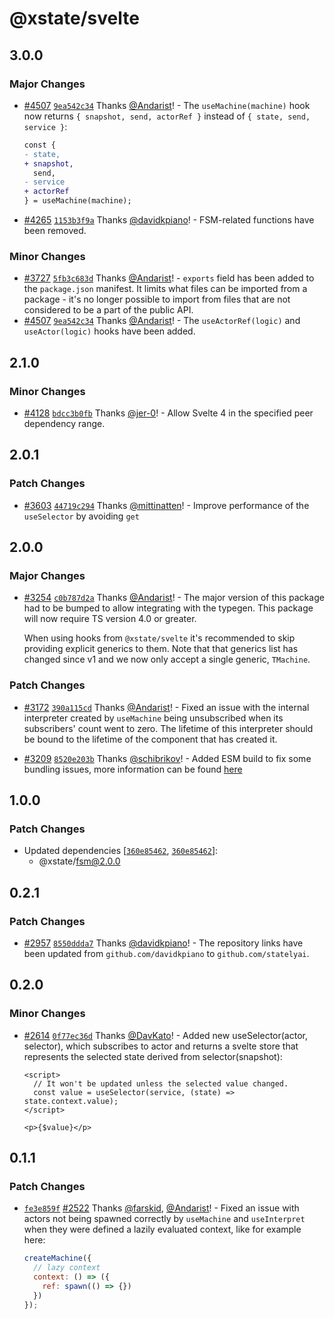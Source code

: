 # @xstate/svelte

## 3.0.0

### Major Changes

- [#4507](https://github.com/statelyai/xstate/pull/4507) [`9ea542c34`](https://github.com/statelyai/xstate/commit/9ea542c346f7028ca77ae56ce1fe285372fa4cab) Thanks [@Andarist](https://github.com/Andarist)! - The `useMachine(machine)` hook now returns `{ snapshot, send, actorRef }` instead of `{ state, send, service }`:

  ```diff
  const {
  - state,
  + snapshot,
    send,
  - service
  + actorRef
  } = useMachine(machine);
  ```

- [#4265](https://github.com/statelyai/xstate/pull/4265) [`1153b3f9a`](https://github.com/statelyai/xstate/commit/1153b3f9a95b4d76ff5408be8bd03a66f884b9cb) Thanks [@davidkpiano](https://github.com/davidkpiano)! - FSM-related functions have been removed.

### Minor Changes

- [#3727](https://github.com/statelyai/xstate/pull/3727) [`5fb3c683d`](https://github.com/statelyai/xstate/commit/5fb3c683d9a9bdc06637b3a13a5b575059aebadd) Thanks [@Andarist](https://github.com/Andarist)! - `exports` field has been added to the `package.json` manifest. It limits what files can be imported from a package - it's no longer possible to import from files that are not considered to be a part of the public API.
- [#4507](https://github.com/statelyai/xstate/pull/4507) [`9ea542c34`](https://github.com/statelyai/xstate/commit/9ea542c346f7028ca77ae56ce1fe285372fa4cab) Thanks [@Andarist](https://github.com/Andarist)! - The `useActorRef(logic)` and `useActor(logic)` hooks have been added.

## 2.1.0

### Minor Changes

- [#4128](https://github.com/statelyai/xstate/pull/4128) [`bdcc3b0fb`](https://github.com/statelyai/xstate/commit/bdcc3b0fbda3caa76e8bdecc132dffe1d76d959a) Thanks [@jer-0](https://github.com/jer-0)! - Allow Svelte 4 in the specified peer dependency range.

## 2.0.1

### Patch Changes

- [#3603](https://github.com/statelyai/xstate/pull/3603) [`44719c294`](https://github.com/statelyai/xstate/commit/44719c294d121e491eab19bf9dff19cf12225a1e) Thanks [@mittinatten](https://github.com/mittinatten)! - Improve performance of the `useSelector` by avoiding `get`

## 2.0.0

### Major Changes

- [#3254](https://github.com/statelyai/xstate/pull/3254) [`c0b787d2a`](https://github.com/statelyai/xstate/commit/c0b787d2a2334665af0ecb4ebc1ce5653fa3725c) Thanks [@Andarist](https://github.com/Andarist)! - The major version of this package had to be bumped to allow integrating with the typegen. This package will now require TS version 4.0 or greater.

  When using hooks from `@xstate/svelte` it's recommended to skip providing explicit generics to them. Note that that generics list has changed since v1 and we now only accept a single generic, `TMachine`.

### Patch Changes

- [#3172](https://github.com/statelyai/xstate/pull/3172) [`390a115cd`](https://github.com/statelyai/xstate/commit/390a115cd1912c017654ecd367ef9a869f7e8fe8) Thanks [@Andarist](https://github.com/Andarist)! - Fixed an issue with the internal interpreter created by `useMachine` being unsubscribed when its subscribers' count went to zero. The lifetime of this interpreter should be bound to the lifetime of the component that has created it.

- [#3209](https://github.com/statelyai/xstate/pull/3209) [`8520e203b`](https://github.com/statelyai/xstate/commit/8520e203b60124fb66da2cedad27d0c9771dc62c) Thanks [@schibrikov](https://github.com/schibrikov)! - Added ESM build to fix some bundling issues, more information can be found [here](https://github.com/statelyai/xstate/issues/2642)

## 1.0.0

### Patch Changes

- Updated dependencies [[`360e85462`](https://github.com/statelyai/xstate/commit/360e8546298c4a06b6d51d8f12c0563672dd7acf), [`360e85462`](https://github.com/statelyai/xstate/commit/360e8546298c4a06b6d51d8f12c0563672dd7acf)]:
  - @xstate/fsm@2.0.0

## 0.2.1

### Patch Changes

- [#2957](https://github.com/statelyai/xstate/pull/2957) [`8550ddda7`](https://github.com/statelyai/xstate/commit/8550ddda73e2ad291e19173d7fa8d13e3336fbb9) Thanks [@davidkpiano](https://github.com/davidkpiano)! - The repository links have been updated from `github.com/davidkpiano` to `github.com/statelyai`.

## 0.2.0

### Minor Changes

- [#2614](https://github.com/statelyai/xstate/pull/2614) [`0f77ec36d`](https://github.com/statelyai/xstate/commit/0f77ec36d55515beac3e1a51eb2d32bf17b94cde) Thanks [@DavKato](https://github.com/DavKato)! - Added new useSelector(actor, selector), which subscribes to actor and returns a svelte store that represents the selected state derived from selector(snapshot):

  ```svelte
  <script>
    // It won't be updated unless the selected value changed.
    const value = useSelector(service, (state) => state.context.value);
  </script>

  <p>{$value}</p>
  ```

## 0.1.1

### Patch Changes

- [`fe3e859f`](https://github.com/statelyai/xstate/commit/fe3e859f5c53813307bacad915bebc8d1f3a982c) [#2522](https://github.com/statelyai/xstate/pull/2522) Thanks [@farskid](https://github.com/farskid), [@Andarist](https://github.com/Andarist)! - Fixed an issue with actors not being spawned correctly by `useMachine` and `useInterpret` when they were defined a lazily evaluated context, like for example here:

  ```js
  createMachine({
    // lazy context
    context: () => ({
      ref: spawn(() => {})
    })
  });
  ```
